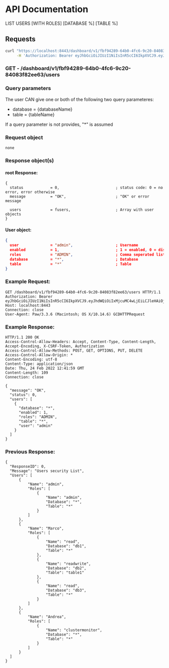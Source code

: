 # API Documentation

LIST USERS [WITH ROLES] [DATABASE %] [TABLE %]

## Requests

```sh
curl "https://localhost:8443/dashboard/v1/fbf94289-64b0-4fc6-9c20-84083f82ee63/users" \
     -H 'Authorization: Bearer eyJhbGciOiJIUzI1NiIsInR5cCI6IkpXVCJ9.eyJhdWQiOiIxMjcuMC4wLjEiLCJleHAiOjE2NDU1NzY5NDUsImp0aSI6IjAiLCJpYXQiOjE2NDU1NDY5NDUsImlzcyI6IlNRTGl0ZSBDbG91ZCBXZWIgU2VydmVyIiwibmJmIjoxNjQ1NTQ2OTQ1LCJzdWIiOiJzcWxpdGVjbG91ZC5pbyJ9.Ru7lvh1tx72CWfsoL2-ZM2b1sB6bB59V6oSlN-gEs2E'

```

### **GET** - /dashboard/v1/fbf94289-64b0-4fc6-9c20-84083f82ee63/users

### Query parameters

The user CAN give one or both of the following two query parameteres:

* database = {databaseName}
* table    = {tableName}

If a query parameter is not provides, "*" is assumed

### Request object

```
none
```

### Response object(s)

#### root Response:

```code
{
  status            = 0,                         ; status code: 0 = no error, error otherwise
  message           = "OK",                      ; "OK" or error message

  users             = fusers,                    ; Array with user objects
}
```

#### User object:

```json
{
  user              = "admin",                   ; Username
  enabled           = 1,                         ; 1 = enabled, 0 = disabled
  roles             = "ADMIN",                   ; Comma seperated list of roles
  database          = "*",                       ; Database
  table             = "*"                        ; Table
}
```

### Example Request:

```
GET /dashboard/v1/fbf94289-64b0-4fc6-9c20-84083f82ee63/users HTTP/1.1
Authorization: Bearer eyJhbGciOiJIUzI1NiIsInR5cCI6IkpXVCJ9.eyJhdWQiOiIxMjcuMC4wLjEiLCJleHAiOjE2NDU3Mjk5NzAsImp0aSI6IjAiLCJpYXQiOjE2NDU2OTk5NzAsImlzcyI6IlNRTGl0ZSBDbG91ZCBXZWIgU2VydmVyIiwibmJmIjoxNjQ1Njk5OTcwLCJzdWIiOiJzcWxpdGVjbG91ZC5pbyJ9.8izk50ZCk4kQ7Mpf99tj3DuSOuJhPS2cFpAuhlvoGQw
Host: localhost:8443
Connection: close
User-Agent: Paw/3.3.6 (Macintosh; OS X/10.14.6) GCDHTTPRequest
```

### Example Response:

```
HTTP/1.1 200 OK
Access-Control-Allow-Headers: Accept, Content-Type, Content-Length, Accept-Encoding, X-CSRF-Token, Authorization
Access-Control-Allow-Methods: POST, GET, OPTIONS, PUT, DELETE
Access-Control-Allow-Origin: *
Content-Encoding: utf-8
Content-Type: application/json
Date: Thu, 24 Feb 2022 12:41:59 GMT
Content-Length: 109
Connection: close

{
  "message": "OK",
  "status": 0,
  "users": [
    {
      "database": "*",
      "enabled": 1,
      "roles": "ADMIN",
      "table": "*",
      "user": "admin"
    }
  ]
}
```

### Previous Response:

```
{
  "ResponseID": 0,
  "Message": "Users security List",
  "Users": [
      {
          "Name": "admin",
          "Roles": [
              {
                  "Name": "admin",
                  "Database": "*",
                  "Table": "*"
              }
          ]
      },
      {
          "Name": "Marco",
          "Roles": [
              {
                  "Name": "read",
                  "Database": "db1",
                  "Table": "*"
              },
              {
                  "Name": "readwrite",
                  "Database": "db2",
                  "Table": "table1"
              },
              {
                  "Name": "read",
                  "Database": "db3",
                  "Table": "*"
              }
          ]
      },
      {
          "Name": "Andrea",
          "Roles": [
              {
                  "Name": "clustermonitor",
                  "Database": "*",
                  "Table": "*"
              }
          ]
      }
  ]
}
```